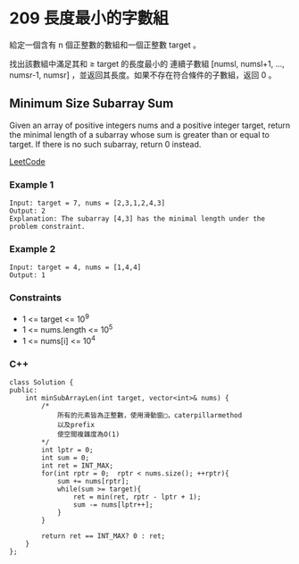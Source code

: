 # 209 長度最小的字數組

給定一個含有 n 個正整數的數組和一個正整數 target 。

找出該數組中滿足其和 ≥ target 的長度最小的 連續子數組 [numsl, numsl+1, ..., numsr-1, numsr] ，並返回其長度。如果不存在符合條件的子數組，返回 0 。

## Minimum Size Subarray Sum

Given an array of positive integers nums and a positive integer target, return the minimal length of a 
subarray whose sum is greater than or equal to target. If there is no such subarray, return 0 instead.

 

[LeetCode](https://leetcode.cn/problems/minimum-size-subarray-sum/)

### Example 1

```
Input: target = 7, nums = [2,3,1,2,4,3]
Output: 2
Explanation: The subarray [4,3] has the minimal length under the problem constraint.
```

### Example 2

```
Input: target = 4, nums = [1,4,4]
Output: 1
```


### Constraints

* 1 <= target <= 10<sup>9</sup>
* 1 <= nums.length <= 10<sup>5</sup>
* 1 <= nums[i] <= 10<sup>4</sup>

### C++ 

```
class Solution {
public:
    int minSubArrayLen(int target, vector<int>& nums) {
        /*
            所有的元素皆為正整數，使用滑動窗□，caterpillarmethod
            以及prefix
            使空間複雜度為O(1)
        */
        int lptr = 0;
        int sum = 0;
        int ret = INT_MAX;
        for(int rptr = 0;  rptr < nums.size(); ++rptr){
            sum += nums[rptr];
            while(sum >= target){
                ret = min(ret, rptr - lptr + 1);
                sum -= nums[lptr++];
            }
        }

        return ret == INT_MAX? 0 : ret;
    }
};
```
